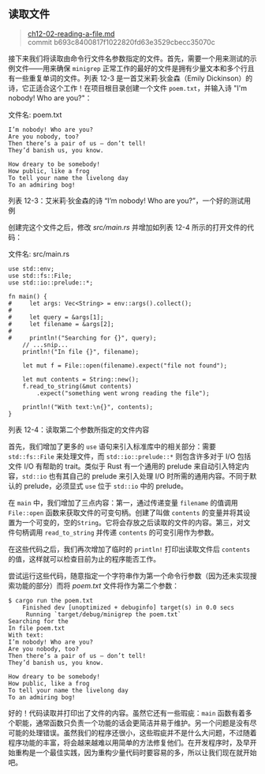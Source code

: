 ## 读取文件

> [ch12-02-reading-a-file.md](https://github.com/rust-lang/book/blob/master/second-edition/src/ch12-02-reading-a-file.md)
> <br>
> commit b693c8400817f1022820fd63e3529cbecc35070c

接下来我们将读取由命令行文件名参数指定的文件。首先，需要一个用来测试的示例文件——用来确保 `minigrep` 正常工作的最好的文件是拥有少量文本和多个行且有一些重复单词的文件。列表 12-3 是一首艾米莉·狄金森（Emily Dickinson）的诗，它正适合这个工作！在项目根目录创建一个文件 `poem.txt`，并输入诗 "I'm nobody! Who are you?"：

<span class="filename">文件名: poem.txt</span>

```text
I’m nobody! Who are you?
Are you nobody, too?
Then there’s a pair of us — don’t tell!
They’d banish us, you know.

How dreary to be somebody!
How public, like a frog
To tell your name the livelong day
To an admiring bog!
```

<span class="caption">列表 12-3：艾米莉·狄金森的诗 “I’m nobody! Who are you?”，一个好的测试用例</span>

创建完这个文件之后，修改 *src/main.rs* 并增加如列表 12-4 所示的打开文件的代码：

<span class="filename">文件名: src/main.rs</span>

```rust,should_panic
use std::env;
use std::fs::File;
use std::io::prelude::*;

fn main() {
#     let args: Vec<String> = env::args().collect();
#
#     let query = &args[1];
#     let filename = &args[2];
#
#     println!("Searching for {}", query);
    // ...snip...
    println!("In file {}", filename);

    let mut f = File::open(filename).expect("file not found");

    let mut contents = String::new();
    f.read_to_string(&mut contents)
        .expect("something went wrong reading the file");

    println!("With text:\n{}", contents);
}
```

<span class="caption">列表 12-4：读取第二个参数所指定的文件内容</span>

首先，我们增加了更多的 `use` 语句来引入标准库中的相关部分：需要 `std::fs::File` 来处理文件，而 `std::io::prelude::*` 则包含许多对于 I/O 包括文件 I/O 有帮助的 trait。类似于 Rust 有一个通用的 prelude 来自动引入特定内容，`std::io` 也有其自己的 prelude 来引入处理 I/O 时所需的通用内容。不同于默认的 prelude，必须显式 `use` 位于 `std::io` 中的 prelude。

在 `main` 中，我们增加了三点内容：第一，通过传递变量 `filename` 的值调用 `File::open` 函数来获取文件的可变句柄。创建了叫做 `contents` 的变量并将其设置为一个可变的，空的`String`。它将会存放之后读取的文件的内容。第三，对文件句柄调用 `read_to_string` 并传递 `contents` 的可变引用作为参数。

在这些代码之后，我们再次增加了临时的 `println!` 打印出读取文件后 `contents` 的值，这样就可以检查目前为止的程序能否工作。

尝试运行这些代码，随意指定一个字符串作为第一个命令行参数（因为还未实现搜索功能的部分）而将 *poem.txt* 文件将作为第二个参数：

```text
$ cargo run the poem.txt
    Finished dev [unoptimized + debuginfo] target(s) in 0.0 secs
     Running `target/debug/minigrep the poem.txt`
Searching for the
In file poem.txt
With text:
I’m nobody! Who are you?
Are you nobody, too?
Then there’s a pair of us — don’t tell!
They’d banish us, you know.

How dreary to be somebody!
How public, like a frog
To tell your name the livelong day
To an admiring bog!
```

好的！代码读取并打印出了文件的内容。虽然它还有一些瑕疵：`main` 函数有着多个职能，通常函数只负责一个功能的话会更简洁并易于维护。另一个问题是没有尽可能的处理错误。虽然我们的程序还很小，这些瑕疵并不是什么大问题，不过随着程序功能的丰富，将会越来越难以用简单的方法修复他们。在开发程序时，及早开始重构是一个最佳实践，因为重构少量代码时要容易的多，所以让我们现在就开始吧。
